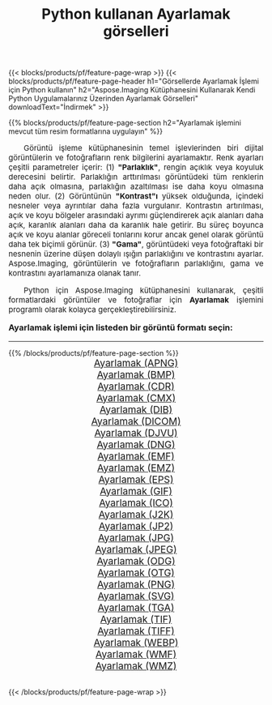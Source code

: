 ﻿---
title: Python kullanan Ayarlamak görselleri 
weight: 3920
url: /tr/python-net/adjust/ 
lang: tr
langdirlevel: 2
locales: zh-hans,ja,it,ru,de,es,fr,nl,id,lt,pl,pt,vi,tr,ko,zh-hant,ar,hi,th,sv,cs,uk,he
description: Kendi Python uygulamalarınızı ve sunucu API'lerinizi kullanarak Aspose.Imaging kitaplığını Ayarlamak görsellerine ve fotoğraflarına uygulama.
---

{{< blocks/products/pf/feature-page-wrap >}}
{{< blocks/products/pf/feature-page-header h1="Görsellerde Ayarlamak İşlemi için Python kullanın" h2="Aspose.Imaging Kütüphanesini Kullanarak Kendi Python Uygulamalarınız Üzerinden Ayarlamak Görselleri" downloadText="İndirmek" >}}


{{% blocks/products/pf/feature-page-section  h2="Ayarlamak işlemini mevcut tüm resim formatlarına uygulayın" %}}
<p align="justify" style="text-indent:2em;font-size:15px;">
Görüntü işleme kütüphanesinin temel işlevlerinden biri dijital görüntülerin ve fotoğrafların renk bilgilerini ayarlamaktır. Renk ayarları çeşitli parametreler içerir: (1) <b>"Parlaklık"</b>, rengin açıklık veya koyuluk derecesini belirtir. Parlaklığın arttırılması görüntüdeki tüm renklerin daha açık olmasına, parlaklığın azaltılması ise daha koyu olmasına neden olur. (2) Görüntünün <b>"Kontrast"ı</b> yüksek olduğunda, içindeki nesneler veya ayrıntılar daha fazla vurgulanır. Kontrastın artırılması, açık ve koyu bölgeler arasındaki ayrımı güçlendirerek açık alanları daha açık, karanlık alanları daha da karanlık hale getirir. Bu süreç boyunca açık ve koyu alanlar göreceli tonlarını korur ancak genel olarak görüntü daha tek biçimli görünür. (3) <b>"Gama"</b>, görüntüdeki veya fotoğraftaki bir nesnenin üzerine düşen dolaylı ışığın parlaklığını ve kontrastını ayarlar. Aspose.Imaging, görüntülerin ve fotoğrafların parlaklığını, gama ve kontrastını ayarlamanıza olanak tanır.
</p>
<p align="justify" style="text-indent:2em;font-size:15px;">
Python için Aspose.Imaging kütüphanesini kullanarak, çeşitli formatlardaki görüntüler ve fotoğraflar için <b>Ayarlamak</b> işlemini programlı olarak kolayca gerçekleştirebilirsiniz.
</p>
<h3 style="margin-top:16px;">
Ayarlamak işlemi için listeden bir görüntü formatı seçin:
</h3>
<hr/>
{{% /blocks/products/pf/feature-page-section %}}
<div class="container-fluid productfamilypage bg-gray">
    <div class="convertypes bg-gray agp-content section">
        <div class="container">
		<div class="row other-converters" style="gap: 10px;font-size: 19px;text-align:center;">
		    <div class='col-md-3 other-converter remove-lp remove-rp'><a href="/imaging/tr/python-net/adjust/apng/" style="padding:15px;">Ayarlamak (APNG)</a></div><div class='col-md-3 other-converter remove-lp remove-rp'><a href="/imaging/tr/python-net/adjust/bmp/" style="padding:15px;">Ayarlamak (BMP)</a></div><div class='col-md-3 other-converter remove-lp remove-rp'><a href="/imaging/tr/python-net/adjust/cdr/" style="padding:15px;">Ayarlamak (CDR)</a></div><div class='col-md-3 other-converter remove-lp remove-rp'><a href="/imaging/tr/python-net/adjust/cmx/" style="padding:15px;">Ayarlamak (CMX)</a></div><div class='col-md-3 other-converter remove-lp remove-rp'><a href="/imaging/tr/python-net/adjust/dib/" style="padding:15px;">Ayarlamak (DIB)</a></div><div class='col-md-3 other-converter remove-lp remove-rp'><a href="/imaging/tr/python-net/adjust/dicom/" style="padding:15px;">Ayarlamak (DICOM)</a></div><div class='col-md-3 other-converter remove-lp remove-rp'><a href="/imaging/tr/python-net/adjust/djvu/" style="padding:15px;">Ayarlamak (DJVU)</a></div><div class='col-md-3 other-converter remove-lp remove-rp'><a href="/imaging/tr/python-net/adjust/dng/" style="padding:15px;">Ayarlamak (DNG)</a></div><div class='col-md-3 other-converter remove-lp remove-rp'><a href="/imaging/tr/python-net/adjust/emf/" style="padding:15px;">Ayarlamak (EMF)</a></div><div class='col-md-3 other-converter remove-lp remove-rp'><a href="/imaging/tr/python-net/adjust/emz/" style="padding:15px;">Ayarlamak (EMZ)</a></div><div class='col-md-3 other-converter remove-lp remove-rp'><a href="/imaging/tr/python-net/adjust/eps/" style="padding:15px;">Ayarlamak (EPS)</a></div><div class='col-md-3 other-converter remove-lp remove-rp'><a href="/imaging/tr/python-net/adjust/gif/" style="padding:15px;">Ayarlamak (GIF)</a></div><div class='col-md-3 other-converter remove-lp remove-rp'><a href="/imaging/tr/python-net/adjust/ico/" style="padding:15px;">Ayarlamak (ICO)</a></div><div class='col-md-3 other-converter remove-lp remove-rp'><a href="/imaging/tr/python-net/adjust/j2k/" style="padding:15px;">Ayarlamak (J2K)</a></div><div class='col-md-3 other-converter remove-lp remove-rp'><a href="/imaging/tr/python-net/adjust/jp2/" style="padding:15px;">Ayarlamak (JP2)</a></div><div class='col-md-3 other-converter remove-lp remove-rp'><a href="/imaging/tr/python-net/adjust/jpg/" style="padding:15px;">Ayarlamak (JPG)</a></div><div class='col-md-3 other-converter remove-lp remove-rp'><a href="/imaging/tr/python-net/adjust/jpeg/" style="padding:15px;">Ayarlamak (JPEG)</a></div><div class='col-md-3 other-converter remove-lp remove-rp'><a href="/imaging/tr/python-net/adjust/odg/" style="padding:15px;">Ayarlamak (ODG)</a></div><div class='col-md-3 other-converter remove-lp remove-rp'><a href="/imaging/tr/python-net/adjust/otg/" style="padding:15px;">Ayarlamak (OTG)</a></div><div class='col-md-3 other-converter remove-lp remove-rp'><a href="/imaging/tr/python-net/adjust/png/" style="padding:15px;">Ayarlamak (PNG)</a></div><div class='col-md-3 other-converter remove-lp remove-rp'><a href="/imaging/tr/python-net/adjust/svg/" style="padding:15px;">Ayarlamak (SVG)</a></div><div class='col-md-3 other-converter remove-lp remove-rp'><a href="/imaging/tr/python-net/adjust/tga/" style="padding:15px;">Ayarlamak (TGA)</a></div><div class='col-md-3 other-converter remove-lp remove-rp'><a href="/imaging/tr/python-net/adjust/tif/" style="padding:15px;">Ayarlamak (TIF)</a></div><div class='col-md-3 other-converter remove-lp remove-rp'><a href="/imaging/tr/python-net/adjust/tiff/" style="padding:15px;">Ayarlamak (TIFF)</a></div><div class='col-md-3 other-converter remove-lp remove-rp'><a href="/imaging/tr/python-net/adjust/webp/" style="padding:15px;">Ayarlamak (WEBP)</a></div><div class='col-md-3 other-converter remove-lp remove-rp'><a href="/imaging/tr/python-net/adjust/wmf/" style="padding:15px;">Ayarlamak (WMF)</a></div><div class='col-md-3 other-converter remove-lp remove-rp'><a href="/imaging/tr/python-net/adjust/wmz/" style="padding:15px;">Ayarlamak (WMZ)</a></div>
                </div>
        </div>
    </div>
</div>
<br/>

{{< /blocks/products/pf/feature-page-wrap >}}
